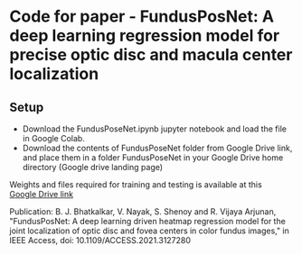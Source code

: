 
# Code for paper - FundusPosNet: A deep learning regression model for precise optic disc and macula center localization

## Setup
- Download the FundusPoseNet.ipynb jupyter notebook and load the file in Google Colab.
- Download the contents of FundusPoseNet folder from Google Drive link, and place them in a folder FundusPoseNet in your Google Drive home directory (Google drive landing page)

Weights and files required for training and testing is available at this  
<a href="https://drive.google.com/drive/folders/1fIx-hx2YTj8gB1RWVbGRnocoyhQ6kEql?usp=sharing">Google Drive link</a>

Publication:  B. J. Bhatkalkar, V. Nayak, S. Shenoy and R. Vijaya Arjunan, "FundusPosNet: A deep learning driven
heatmap regression model for the joint localization of optic disc and fovea centers in color fundus images," in IEEE
Access, doi: 10.1109/ACCESS.2021.3127280
